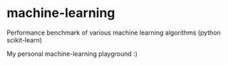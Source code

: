 # machine-learning
Performance benchmark of various machine learning algorithms (python scikit-learn)

My personal machine-learning playground :) 
